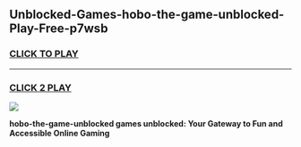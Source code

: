
## Unblocked-Games-hobo-the-game-unblocked-Play-Free-p7wsb
<h3>
<a href="https://premium76.site?title=hobo-the-game-unblocked&ref=15A">CLICK TO PLAY</a></h3>
<hr>

<h3>
<a href="https://premium76.site?title=hobo-the-game-unblocked&ref=15A">CLICK 2 PLAY</a>
  
</h3>

<a href="https://premium76.site?title=hobo-the-game-unblocked&ref=15A"><img src="https://clearcache.store/games.png"></a>


**hobo-the-game-unblocked games unblocked: Your Gateway to Fun and Accessible Online Gaming**
